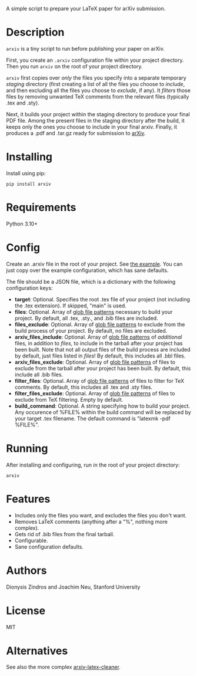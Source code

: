 A simple script to prepare your LaTeX paper for arXiv submission.

# Description

`arxiv` is a tiny script to run before publishing your paper on arXiv.

First, you create an `.arxiv` configuration file within your project directory.
Then you run `arxiv` on the root of your project directory.

`arxiv` first copies over *only* the files you specify into a separate
temporary *staging* directory (first creating a list of all the files
you choose to *include*, and then excluding all the files you choose
to *exclude*, if any). It *filters* those files by removing unwanted
TeX comments from the relevant files (typically .tex and .sty).

Next, it builds your project within the staging directory to produce your
final PDF file. Among the present files in the staging directory after
the build, it keeps only the ones you choose to include in your final
arxiv. Finally, it produces a .pdf and .tar.gz ready for submission
to [arXiv](https://arxiv.org/).

# Installing

Install using pip:

```
pip install arxiv
```

# Requirements

Python 3.10+

# Config

Create an .arxiv file in the root of your project. See
[the example](https://github.com/dionyziz/arxiv/blob/main/arxiv.example).
You can just copy over the example configuration, which has sane defaults.

The file should be a JSON file, which is a dictionary with the following
configuration keys:

* **target**: Optional. Specifies the root .tex file of your project
  (not including the .tex extension). If skipped, "main" is used.
* **files**: Optional. Array of [glob file patterns](https://docs.python.org/3/library/glob.html#module-glob)
  necessary to build your project. By default, all .tex, .sty., and .bib
  files are included.
* **files_exclude**: Optional. Array of [glob file patterns](https://docs.python.org/3/library/glob.html#module-glob)
  to exclude from the build process of your project. By default, no files
  are excluded.
* **arxiv_files_include**: Optional. Array of
  [glob file patterns](https://docs.python.org/3/library/glob.html#module-glob)
  of *additional* files, in addition to *files*, to include in the tarball after your project
  has been built. Note that not all output files of the build process are included by default,
  just files listed in *files*! By default, this includes all .bbl files.
* **arxiv_files_exclude**: Optional. Array of
  [glob file patterns](https://docs.python.org/3/library/glob.html#module-glob)
  of files to exclude from the tarball after your project has been built.
  By default, this include all .bib files.
* **filter_files**: Optional. Array of
  [glob file patterns](https://docs.python.org/3/library/glob.html#module-glob)
  of files to filter for TeX comments.
  By default, this includes all .tex and .sty files.
* **filter_files_exclude**: Optional. Array of
  [glob file patterns](https://docs.python.org/3/library/glob.html#module-glob)
  of files to exclude from TeX filtering.
  Empty by default.
* **build_command**: Optional. A string specifying how to build your project.
  Any occurence of %FILE% within the build command will be replaced by
  your target .tex filename. The default command is "latexmk -pdf %FILE%".

# Running

After installing and configuring, run in the root of your project directory:

```
arxiv
```

# Features

* Includes only the files you want, and excludes the files you don't want.
* Removes LaTeX comments (anything after a "%", nothing more complex).
* Gets rid of .bib files from the final tarball.
* Configurable.
* Sane configuration defaults.

# Authors
Dionysis Zindros and Joachim Neu, Stanford University

# License
MIT

# Alternatives
See also the more complex [arxiv-latex-cleaner](https://github.com/google-research/arxiv-latex-cleaner).
